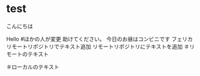 # test
こんにちは

Hello
#ほかの人が変更
助けてください。
今日のお昼はコンビニです
フェリカ
リモートリポジトリでテキスト追加
リモートリポジトリにテキストを追加
＃リモートのテキスト

＃ローカルのテキスト